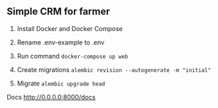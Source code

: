 ## Simple CRM for farmer

1. Install Docker and Docker Compose
2. Rename .env-example to .env
3. Run command
`docker-compose up web`
4. Create migrations
`alembic revision --autogenerate -m "initial"`

5. Migrate
`alembic upgrade head`    

Docs
http://0.0.0.0:8000/docs
